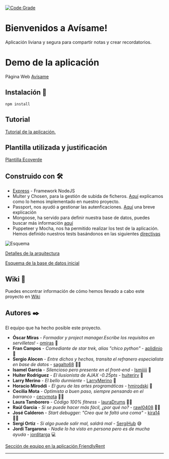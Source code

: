 [![Code Grade](https://www.code-inspector.com/project/11943/score/svg)](https://www.code-inspector.com)


# Bienvenidos a Avísame!

Aplicación liviana y segura para compartir notas y crear recordatorios.

# Demo de la aplicación

Pàgina Web [Avísame](https://avisame-app.herokuapp.com/)

## Instalación 🔧

`npm install`

## Tutorial 

[Tutorial de la aplicación.](https://github.com/FOAP-NETMIND-PROMOCIO-2020/friendlyrent/blob/master/doc/TutorialFriendlyRent.pdf)

## Plantilla utilizada y justificación

[Plantilla Ecoverde](https://github.com/FOAP-NETMIND-PROMOCIO-2020/friendlyrent/wiki/Selecci%C3%B3n-de-plantilla)

## Construido con 🛠️

* [Express](https://www.npmjs.com/package/express) - Framework NodeJS
* Multer y Chosen, para la gestión de subida de ficheros. [Aquí](https://github.com/FOAP-NETMIND-PROMOCIO-2020/friendlyrent/issues/57#issuecomment-670831268) explicamos como lo hemos implementado en nuestro proyecto. 
* Passport, nos ayudó a gestionar las autenficaciones. [Aquí](https://github.com/FOAP-NETMIND-PROMOCIO-2020/friendlyrent/issues/16#issuecomment-660255781) una breve explicación
* Mongoose, ha servido para definir nuestra base de datos, puedes buscar más información [aquí](https://github.com/FOAP-NETMIND-PROMOCIO-2020/friendlyrent/issues/54#issuecomment-670090510)
* Puppeteer y Mocha, nos ha permitido realizar los test de la aplicación. Hemos definido nuestros tests basándonos en las siguientes [directivas](https://github.com/FOAP-NETMIND-PROMOCIO-2020/friendlyrent/issues/59#issue-672995120)

![Esquema](https://user-images.githubusercontent.com/49642130/91548771-31196b80-e926-11ea-889d-3e9f2249c163.png)

[Detalles de la arquitectura](https://github.com/FOAP-NETMIND-PROMOCIO-2020/friendlyrent/wiki/Arquitectura-de-FriendlyRent)

[Esquema de la base de datos inicial](https://github.com/FOAP-NETMIND-PROMOCIO-2020/friendlyrent/wiki/Esquema-de-datos-de-la-aplicaci%C3%B3n)

## Wiki 📖

Puedes encontrar información de cómo hemos llevado a cabo este proyecto en [Wiki](https://github.com/FOAP-NETMIND-PROMOCIO-2020/friendlyrent/wiki)


## Autores ✒️

El equipo que ha hecho posible este proyecto.

* **Óscar Miras** - *Formador y project manager.Escribe los requisitos en servilletas!* - [omiras](https://omiras.github.io/) 🧙
* **Fran Campos** - *Comediante de star trek, alias "chico python"* - [aplidinio](https://github.com/aplidinio) 🐍
* **Sergio Alocen** - *Entre dichos y hechos, transita el refranero especialista en base de datos* - [sagalto68](https://github.com/aplidinio) 🤹🏻
* **Isamel Garcia** - *Silencioso pero presente en el front-end* - [Ismiiiii](https://github.com/Ismiiiii) 🙊
* **Huiter Rodriguez** - *El ilusionista de AJAX -0.25pts* - [huiterjrv](https://github.com/huiterjrv) 🙉
* **Larry Merino** - *El bello durmiente* - [LarryMerino](https://github.com/LarryMerino) 🙈
* **Horacio Miroddi** - *El guru de las artes programáticas* - [hmirodski](https://github.com/hmirodski) 🔮
* **Cecilia Mota** - *Optimista a buen paso, siempre pensando en el barranco* - [cecymota](https://github.com/cecymota) 🙏🏻
* **Laura Tamborero** - *Código 100% fitness* - [lauraDrums](https://github.com/lauraDrums) 🤸🏻
* **Raúl Garcia** - *Si se puede hacer más fácil, ¿por qué no?* - [rawl0408](https://github.com/rawl0408) 🤵🏻
* **José Calderon** - *Start debugger: "Creo que te faltó una coma"* - [kira14](https://github.com/kira14) 🕵🏻
* **Sergi Ortiz** - *Si algo puede salir mal, saldrá mal* - [SergiHub](https://github.com/SergiHub) 😅
* **Jordi Targarona** - *Nadie lo ha visto en persona pero es de mucha ayuda* - [jorditarga](https://github.com/jorditarga) 💻

[Sección de equipo en la aplicación FriendlyRent](https://sheltered-refuge-60050.herokuapp.com/team)

---